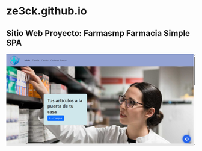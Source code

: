 # ze3ck.github.io
**Sitio Web Proyecto: Farmasmp**
Farmacia Simple SPA
---
![Pantalla Principal Farmacia Simple SPA](https://github.com/ze3ck/ze3ck.github.io/blob/main/img/indexFS.png)
